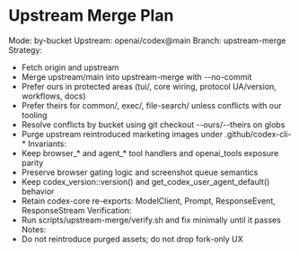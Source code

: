 # Upstream Merge Plan
Mode: by-bucket
Upstream: openai/codex@main
Branch: upstream-merge
Strategy:
- Fetch origin and upstream
- Merge upstream/main into upstream-merge with --no-commit
- Prefer ours in protected areas (tui/, core wiring, protocol UA/version, workflows, docs)
- Prefer theirs for common/, exec/, file-search/ unless conflicts with our tooling
- Resolve conflicts by bucket using git checkout --ours/--theirs on globs
- Purge upstream reintroduced marketing images under .github/codex-cli-*
Invariants:
- Keep browser_* and agent_* tool handlers and openai_tools exposure parity
- Preserve browser gating logic and screenshot queue semantics
- Keep codex_version::version() and get_codex_user_agent_default() behavior
- Retain codex-core re-exports: ModelClient, Prompt, ResponseEvent, ResponseStream
Verification:
- Run scripts/upstream-merge/verify.sh and fix minimally until it passes
Notes:
- Do not reintroduce purged assets; do not drop fork-only UX
